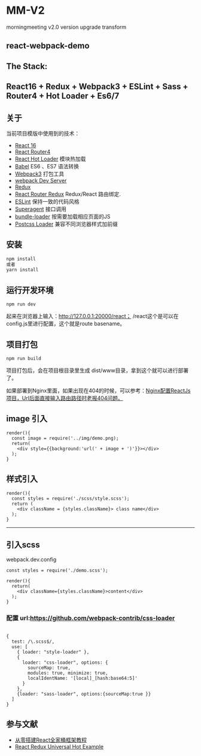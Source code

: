 # MM-V2
morningmeeting v2.0 version upgrade transform
## react-webpack-demo

## The Stack:
React16 + Redux + Webpack3 + ESLint + Sass + Router4 + Hot Loader + Es6/7  
-------------------------------------------------------------------------  
## 关于  
当前项目模版中使用到的技术：  

* [React 16](https://github.com/facebook/react)   
* [React Router4](https://github.com/rackt/react-router) 
* [React Hot Loader](https://github.com/gaearon/react-hot-loader) 模块热加载  
* [Babel](http://babeljs.io) ES6 、ES7 语法转换 
* [Webpack3](http://webpack.github.io) 打包工具 
* [webpack Dev Server](http://github.com/webpack/webpack-dev-serverl)
* [Redux](https://github.com/rackt/redux) 
* [React Router Redux](https://github.com/reactjs/react-router-redux) Redux/React 路由绑定.
* [ESLint](http://eslint.org) 保持一致的代码风格
* [Superagent](https://github.com/visionmedia/superagent) 接口调用
* [bundle-loader](https://github.com/webpack-contrib/bundle-loader) 按需要加载相应页面的JS
* [Postcss Loader](https://github.com/postcss/postcss-loader) 兼容不同浏览器样式加前缀


## 安装
```bash
npm install
或者
yarn install
```

## 运行开发环境
```base
npm run dev
```
起来在浏览器上输入：http://127.0.0.1:20000/react； /react这个是可以在config.js里进行配置，这个就是route basename。

## 项目打包
```base
npm run build
```
项目打包后，会在项目根目录里生成 dist/www目录，拿到这个就可以进行部署了。

如果部署到Nginx里面，如果出现在404的时候，可以参考：[Nginx配置ReactJs项目，Url后面直接输入路由路径时老报404问题。](http://blog.csdn.net/xiaotuni/article/details/77745189)

## image 引入
```
render(){
  const image = require('../img/demo.png);
  return(
    <div style={{background:'url(' + image + ')'}}></div>
  );
}
```
## 样式引入
```
render(){
  const styles = require('./scss/style.scss');
  return (
    <div className = {styles.className}> class name</div>
  );
}
```

----

## 引入scss

webpack.dev.config
```code
const styles = require('./demo.scss');

render(){
  return(
    <div className={styles.className}>content</div>
  );
}
```
### 配置 url:https://github.com/webpack-contrib/css-loader
```

{
  test: /\.scss$/,
  use: [
    { loader: "style-loader" },
    {
      loader: "css-loader", options: {
        sourceMap: true,
        modules: true, minimize: true,
        localIdentName: '[local]_[hash:base64:5]'
      }
    },
    {loader: "sass-loader", options:{sourceMap:true }}
  ]
}
```


## 参与文献
* [从零搭建React全家桶框架教程](https://github.com/brickspert/blog/issues/1)
* [React Redux Universal Hot Example](https://github.com/erikras/react-redux-universal-hot-example)
